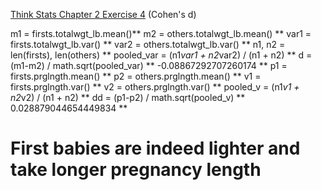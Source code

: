 [Think Stats Chapter 2 Exercise 4](http://greenteapress.com/thinkstats2/html/thinkstats2003.html#toc24) (Cohen's d)

m1 = firsts.totalwgt_lb.mean()**
m2 = others.totalwgt_lb.mean() **
var1 = firsts.totalwgt_lb.var() **
var2 = others.totalwgt_lb.var() **
n1, n2 = len(firsts), len(others) **
pooled_var = (n1*var1 + n2*var2) / (n1 + n2) **
d = (m1-m2) / math.sqrt(pooled_var) **
-0.08867292707260174 **
p1 = firsts.prglngth.mean() **
p2 = others.prglngth.mean() **
v1 = firsts.prglngth.var() **
v2 = others.prglngth.var() **
pooled_v = (n1*v1 + n2*v2) / (n1 + n2) **
dd = (p1-p2) / math.sqrt(pooled_v) **
0.028879044654449834 **

# First babies are indeed lighter and take longer pregnancy length
